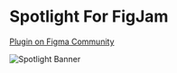 # Spotlight For FigJam

[Plugin on Figma Community](https://www.figma.com/community/plugin/1303728873297409117/spotlight)

![Spotlight Banner](https://s3-alpha-sig.figma.com/plugins/1303728873297409117/70432/7ffcba2e-876c-4d2f-9df0-2123020b60ee-cover?Expires=1700438400&Signature=mncnjNOM3QRl6nPa1AX2Y--I8rx0iRSBqTbbgXeqZhbXh9~DDvDvUZmJttUU322ezn5peVQxitqS4jtQIhTgzcZ83qOXMBidbPSSUYgGFM8Oxjo4PFwLi7gSVY~UXU6GRMAEL4Xx2mEoPhALJGm0fso3ooaWFOlaKw~p1~QJgEaQ7OrxdV9W1H0dIwyqgqNUdHFGXPrx9yioJyxprlwZsAsNfxwp9sWhs9xeO85q7aC6D16Fz~QunwQk9aVHzXl6cLL-YxyC~hgbElv34msxsZA4iR0w4kHFNC8L~YmHHoKGwBOoBmMs182NHGwDwSNF-2Qwhkyz~IHeLt0ZdtGubQ__&Key-Pair-Id=APKAQ4GOSFWCVNEHN3O4 "Spotlight Banner")